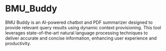 # BMU_Buddy
BMU Buddy is an AI-powered chatbot and PDF summarizer designed to provide relevant query results using dynamic context provisioning. This tool leverages state-of-the-art natural language processing techniques to deliver accurate and concise information, enhancing user experience and productivity.
